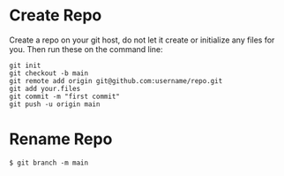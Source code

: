 # Create Repo

Create a repo on your git host, do not let it create or initialize any files for you. Then run these on the command line:

```shell
git init
git checkout -b main
git remote add origin git@github.com:username/repo.git
git add your.files
git commit -m "first commit"
git push -u origin main
```

# Rename Repo

```shell
$ git branch -m main
```

